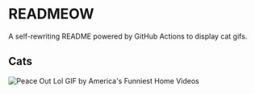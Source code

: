 # READMEOW

A self-rewriting README powered by GitHub Actions to display cat gifs.

## Cats

![Peace Out Lol GIF by America's Funniest Home Videos](https://media2.giphy.com/media/l4KibK3JwaVo0CjDO/200.gif?cid=9acd02dacvyk2hr74cn4zejpaclvo37nkoxxfkh5b8s3gu42&ep=v1_gifs_search&rid=200.gif&ct=g)
